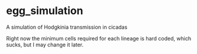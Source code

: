 # egg_simulation
A simulation of Hodgkinia transmission in cicadas

Right now the minimum cells required for each lineage is hard coded, which sucks, but I may change it later.
